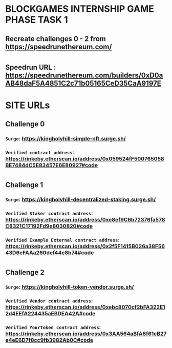 # BLOCKGAMES INTERNSHIP GAME PHASE TASK 1

## Recreate challenges 0 - 2 from https://speedrunethereum.com/
#

## Speedrun URL : https://speedrunethereum.com/builders/0xD0aAB48daF5A4851C2c71b05165CeD35CaA9197E

#  SITE  URLs


## Challenge 0 
###   **`Surge`**:   https://kingholyhill-simple-nft.surge.sh/   
###   **`Verified contract address`**: https://rinkeby.etherscan.io/address/0x059524fF500765058BE7484dC5E83457E6E80927#code

#
## Challenge 1 
###   **`Surge`**:   https://kingholyhill-decentralized-staking.surge.sh/ 
###   **`Verified Staker contract address`**: https://rinkeby.etherscan.io/address/0xe8ef9C6b72376fa578C8321C17192Fd9e8030820#code
###   **`Verified Example External contract address`**: https://rinkeby.etherscan.io/address/0x2f5F1415B026a38F5643D6eFAAa260def44e8b74#code

#

## Challenge 2 
###   **`Surge`**:   https://kingholyhill-token-vendor.surge.sh/
###   **`Verified Vendor contract address`**: https://rinkeby.etherscan.io/address/0xebc8070cf2bFA322E12d4EEfA224435aEBDEA42A#code 
###   **`Verified YourToken contract address`**: https://rinkeby.etherscan.io/address/0x3AA564aBfA8f61cB27e4eE6D7f8cc9fb3982Ab0C#code